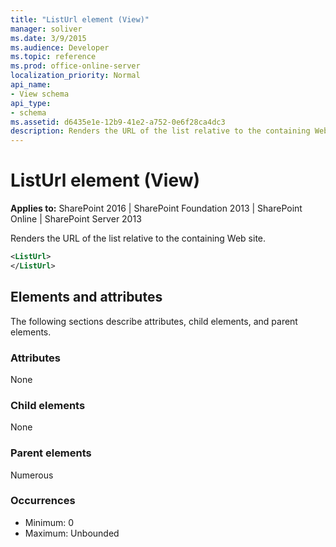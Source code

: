 ```yaml
---
title: "ListUrl element (View)"
manager: soliver
ms.date: 3/9/2015
ms.audience: Developer
ms.topic: reference
ms.prod: office-online-server
localization_priority: Normal
api_name:
- View schema
api_type:
- schema
ms.assetid: d6435e1e-12b9-41e2-a752-0e6f28ca4dc3
description: Renders the URL of the list relative to the containing Web site. 
---
```


# ListUrl element (View)

**Applies to:** SharePoint 2016 | SharePoint Foundation 2013 | SharePoint Online | SharePoint Server 2013
  
Renders the URL of the list relative to the containing Web site. 
  
```XML
<ListUrl>
</ListUrl>
```

## Elements and attributes

The following sections describe attributes, child elements, and parent elements.

### Attributes

None
   
### Child elements

None
   
### Parent elements

Numerous 
   
### Occurrences

- Minimum: 0
- Maximum: Unbounded

<br/> 
   

